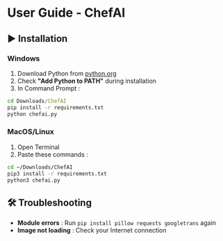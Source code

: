 # User Guide - ChefAI

## ▶ Installation
### Windows
1. Download Python from [python.org](https://www.python.org/downloads/)
2. Check **"Add Python to PATH"** during installation
3. In Command Prompt :
```cmd
cd Downloads/ChefAI
pip install -r requirements.txt
python chefai.py
```

### MacOS/Linux
1. Open Terminal
2. Paste these commands :
```bash
cd ~/Downloads/ChefAI
pip3 install -r requirements.txt
python3 chefai.py
```

## 🛠 Troubleshooting
- **Module errors** : Run `pip install pillow requests googletrans` again
- **Image not loading** : Check your Internet connection